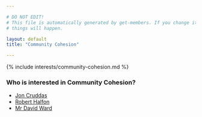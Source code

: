 ```yaml
---

# DO NOT EDIT!
# This file is automatically generated by get-members. If you change it, bad
# things will happen.

layout: default
title: "Community Cohesion"

---
```


{% include interests/community-cohesion.md %}

### Who is interested in Community Cohesion?


* [Jon Cruddas](members/jon-cruddas.html)
* [Robert Halfon](members/robert-halfon.html)
* [Mr David Ward](members/mr-david-ward.html)
